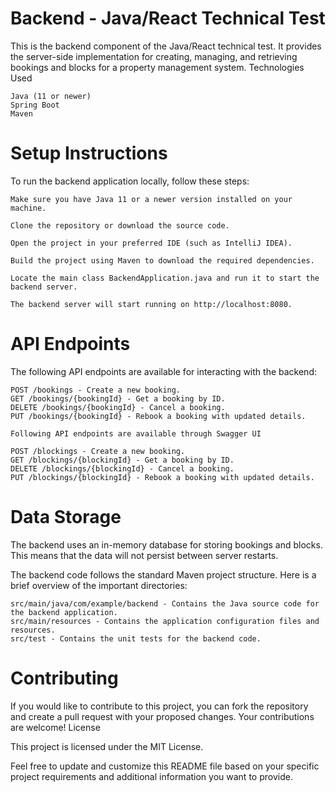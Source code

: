 # Backend - Java/React Technical Test

This is the backend component of the Java/React technical test. It provides the server-side implementation for creating, managing, and retrieving bookings and blocks for a property management system.
Technologies Used

    Java (11 or newer)
    Spring Boot
    Maven

# Setup Instructions

To run the backend application locally, follow these steps:

    Make sure you have Java 11 or a newer version installed on your machine.

    Clone the repository or download the source code.

    Open the project in your preferred IDE (such as IntelliJ IDEA).

    Build the project using Maven to download the required dependencies.

    Locate the main class BackendApplication.java and run it to start the backend server.

    The backend server will start running on http://localhost:8080.

# API Endpoints

The following API endpoints are available for interacting with the backend:

    POST /bookings - Create a new booking.
    GET /bookings/{bookingId} - Get a booking by ID.
    DELETE /bookings/{bookingId} - Cancel a booking.
    PUT /bookings/{bookingId} - Rebook a booking with updated details.

    Following API endpoints are available through Swagger UI
    
    POST /blockings - Create a new booking.
    GET /blockings/{blockingId} - Get a booking by ID.
    DELETE /blockings/{blockingId} - Cancel a booking.
    PUT /blockings/{blockingId} - Rebook a booking with updated details.

# Data Storage

The backend uses an in-memory database for storing bookings and blocks. This means that the data will not persist between server restarts.

The backend code follows the standard Maven project structure. Here is a brief overview of the important directories:

    src/main/java/com/example/backend - Contains the Java source code for the backend application.
    src/main/resources - Contains the application configuration files and resources.
    src/test - Contains the unit tests for the backend code.

# Contributing

If you would like to contribute to this project, you can fork the repository and create a pull request with your proposed changes. Your contributions are welcome!
License

This project is licensed under the MIT License.

Feel free to update and customize this README file based on your specific project requirements and additional information you want to provide.

